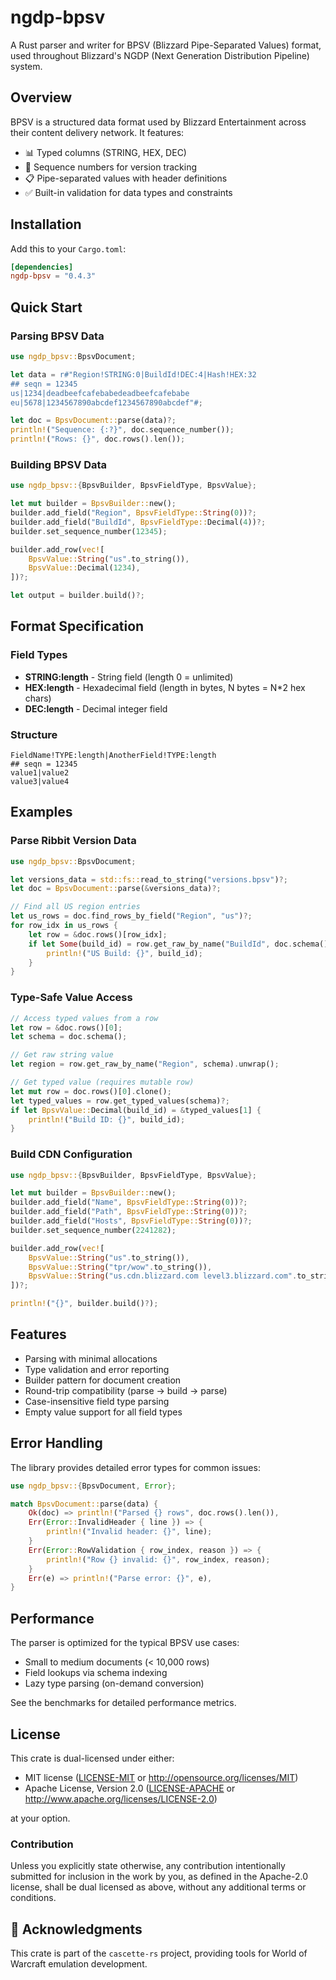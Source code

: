 # ngdp-bpsv

A Rust parser and writer for BPSV (Blizzard Pipe-Separated Values) format, used
throughout Blizzard's NGDP (Next Generation Distribution Pipeline) system.

## Overview

BPSV is a structured data format used by Blizzard Entertainment across their
content delivery network. It features:

- 📊 Typed columns (STRING, HEX, DEC)
- 🔢 Sequence numbers for version tracking
- 📋 Pipe-separated values with header definitions
- ✅ Built-in validation for data types and constraints

## Installation

Add this to your `Cargo.toml`:

```toml
[dependencies]
ngdp-bpsv = "0.4.3"
```

## Quick Start

### Parsing BPSV Data

```rust
use ngdp_bpsv::BpsvDocument;

let data = r#"Region!STRING:0|BuildId!DEC:4|Hash!HEX:32
## seqn = 12345
us|1234|deadbeefcafebabedeadbeefcafebabe
eu|5678|1234567890abcdef1234567890abcdef"#;

let doc = BpsvDocument::parse(data)?;
println!("Sequence: {:?}", doc.sequence_number());
println!("Rows: {}", doc.rows().len());
```

### Building BPSV Data

```rust
use ngdp_bpsv::{BpsvBuilder, BpsvFieldType, BpsvValue};

let mut builder = BpsvBuilder::new();
builder.add_field("Region", BpsvFieldType::String(0))?;
builder.add_field("BuildId", BpsvFieldType::Decimal(4))?;
builder.set_sequence_number(12345);

builder.add_row(vec![
    BpsvValue::String("us".to_string()),
    BpsvValue::Decimal(1234),
])?;

let output = builder.build()?;
```

## Format Specification

### Field Types

- **STRING:length** - String field (length 0 = unlimited)
- **HEX:length** - Hexadecimal field (length in bytes, N bytes = N*2 hex chars)
- **DEC:length** - Decimal integer field

### Structure

```text
FieldName!TYPE:length|AnotherField!TYPE:length
## seqn = 12345
value1|value2
value3|value4
```

## Examples

### Parse Ribbit Version Data

```rust
use ngdp_bpsv::BpsvDocument;

let versions_data = std::fs::read_to_string("versions.bpsv")?;
let doc = BpsvDocument::parse(&versions_data)?;

// Find all US region entries
let us_rows = doc.find_rows_by_field("Region", "us")?;
for row_idx in us_rows {
    let row = &doc.rows()[row_idx];
    if let Some(build_id) = row.get_raw_by_name("BuildId", doc.schema()) {
        println!("US Build: {}", build_id);
    }
}
```

### Type-Safe Value Access

```rust
// Access typed values from a row
let row = &doc.rows()[0];
let schema = doc.schema();

// Get raw string value
let region = row.get_raw_by_name("Region", schema).unwrap();

// Get typed value (requires mutable row)
let mut row = doc.rows()[0].clone();
let typed_values = row.get_typed_values(schema)?;
if let BpsvValue::Decimal(build_id) = &typed_values[1] {
    println!("Build ID: {}", build_id);
}
```

### Build CDN Configuration

```rust
use ngdp_bpsv::{BpsvBuilder, BpsvFieldType, BpsvValue};

let mut builder = BpsvBuilder::new();
builder.add_field("Name", BpsvFieldType::String(0))?;
builder.add_field("Path", BpsvFieldType::String(0))?;
builder.add_field("Hosts", BpsvFieldType::String(0))?;
builder.set_sequence_number(2241282);

builder.add_row(vec![
    BpsvValue::String("us".to_string()),
    BpsvValue::String("tpr/wow".to_string()),
    BpsvValue::String("us.cdn.blizzard.com level3.blizzard.com".to_string()),
])?;

println!("{}", builder.build()?);
```

## Features

- Parsing with minimal allocations
- Type validation and error reporting
- Builder pattern for document creation
- Round-trip compatibility (parse → build → parse)
- Case-insensitive field type parsing
- Empty value support for all field types

## Error Handling

The library provides detailed error types for common issues:

```rust
use ngdp_bpsv::{BpsvDocument, Error};

match BpsvDocument::parse(data) {
    Ok(doc) => println!("Parsed {} rows", doc.rows().len()),
    Err(Error::InvalidHeader { line }) => {
        println!("Invalid header: {}", line);
    }
    Err(Error::RowValidation { row_index, reason }) => {
        println!("Row {} invalid: {}", row_index, reason);
    }
    Err(e) => println!("Parse error: {}", e),
}
```

## Performance

The parser is optimized for the typical BPSV use cases:

- Small to medium documents (< 10,000 rows)
- Field lookups via schema indexing
- Lazy type parsing (on-demand conversion)

See the benchmarks for detailed performance metrics.

## License

This crate is dual-licensed under either:

- MIT license ([LICENSE-MIT](../LICENSE-MIT) or <http://opensource.org/licenses/MIT>)
- Apache License, Version 2.0 ([LICENSE-APACHE](../LICENSE-APACHE) or <http://www.apache.org/licenses/LICENSE-2.0>)

at your option.

### Contribution

Unless you explicitly state otherwise, any contribution intentionally submitted for inclusion in the work by you, as defined in the Apache-2.0 license, shall be dual licensed as above, without any additional terms or conditions.

## 🫶 Acknowledgments

This crate is part of the `cascette-rs` project, providing tools for World of Warcraft
emulation development.
